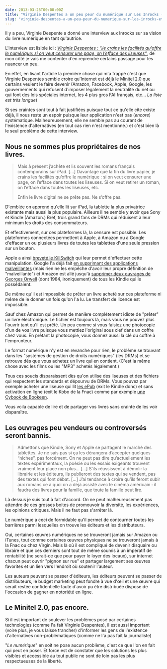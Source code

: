 ```yaml
---
date: 2013-03-25T00:00:00Z
title: "Virginie Despentes a un peu peur du numérique sur Les Inrocks (Et c'est normal)"
slug: "virginie-despentes-a-un-peu-peur-du-numerique-sur-les-inrocks-et-cest-normal"
---
```


<p>Il y a peu, Virginie Despente a donné une interview aux Inrocks sur sa vision du livre numérique en tant qu'autrice.</p>

<p>L'interview est lisible ici : <a href="http://www.lesinrocks.com/2013/03/23/livres/les-ecrivains-et-le-numerique-virginie-despentes-11375594/"><em>Virginie Despentes : “Je crains les facilités qu’offre le numérique: si on veut censurer une page, on l’efface des liseuses”</em></a>, de mon côté je vais me contenter d'en reprendre certains passage pour les nuancer un peu.</p>

<p>En effet, en lisant l'article la première chose qui m'a frappé c'est que Virginie Despentes semble croire qu'Internet est déjà le <a href="http://www.fdn.fr/Internet-libre-ou-Minitel-2.html">Minitel 2.0</a> que certains veulent le faire devenir (Amazon, Facebook, Apple, Google, les gouvernements qui refusent d'imposer légalement la neutralité du net ou qui font des lois spéciales internet, les 4 plus gros FAI français, etc… <em>La liste est très longue</em>)</p>

<p>Si ses craintes sont tout à fait justifiées puisque tout ce qu'elle cite existe déjà, il nous reste un espoir puisque leur application n'est pas (<em>encore</em>) systématique. Malheureusement, elle ne semble pas au courant de l'existence d'alternatives (en tout cas rien n'est mentionné.) et c'est bien là le seul problème de cette interview.</p>

<h2>Nous ne sommes plus propriétaires de nos livres.</h2>

<blockquote>
  <p>Mais à présent j’achète et lis souvent les romans français contemporains sur iPad. […] Davantage que la fin du livre papier, je crains les facilités qu’offre le numérique : si on veut censurer une page, on l’efface dans toutes les liseuses. Si on veut retirer un roman, on l’efface dans toutes les liseuses, etc.</p>

  <p>Enfin le livre digital ne se prête pas. Ne s’offre pas.</p>
</blockquote>

<p>D'emblée on apprend qu'elle lit sur iPad, la tablette la plus privatrice existante mais aussi la plus populaire. Ailleurs il ne semble y avoir que Sony et Kindle (Amazon.) Bref, trois grand fans de DRMs qui réduisent à leur minimum les droits des consommateurs.</p>

<p>Et effectivement, sur ces plateformes là, la censure est possible. Les plateformes connectées permettent à Apple, à Amazon ou à Google d'effacer un ou plusieurs livres de toutes les tablettes d'une seule pression sur un bouton.</p>

<p>Apple a ainsi <a href="http://www.telegraph.co.uk/technology/3358134/Apples-Jobs-confirms-iPhone-kill-switch.html">breveté le KillSwitch</a> qui leur permet d'effectuer cette manipulation. Google l'a déjà fait <a href="http://www.numerama.com/magazine/18225-google-efface-a-distance-des-applications-android-malveillantes.html">en supprimant des applications malveillantes</a> (mais rien ne les empêche d'avoir leur propre définition de "malveillante") et Amazon est allé jusqu'à <a href="http://www.lemonde.fr/technologies/article/2009/07/22/amazon-jette-1984-dans-le-trou-de-memoire_1221324_651865.html">supprimer deux ouvrages de Georges Orwell</a> (dont 1984, ironiquement) de tous les Kindle qui le possédaient.</p>

<p>De même qu'il est impossible de prêter un livre acheté sur ces plateforme ni même de le donner un fois qu'on l'a lu. Le transfert de licence est impossible.</p>

<p>Sauf chez Amazon qui permet de manière complètement idiote de "prêter" un livre électronique. Le fichier est toujours là, mais vous ne pouvez plus l'ouvrir tant qu'il est prêté. Un peu comme si vous faisiez une photocopie d'un de vos livre puisque vous mettiez l'original sous clef dans un coffre chez vous. En prêtant la photocopie, vous donnez aussi la clé du coffre à l'emprunteur.</p>

<p>Le format numérique n'y est en revanche pour rien, le problème se trouvant dans les "systèmes de gestion de droits numériques" (les DRMs) et se retrouve dès que vous achetez un livre qui en contient. (C'est la même chose avec les films ou les "MP3" achetés légalement.)</p>

<p>Tous ces soucis disparaissent dès qu'on utilise des liseuses et des fichiers qui respectent les standards et dépourvu de DRMs. Vous pouvez par exemple acheter une liseuse qui lit <a href="https://fr.wikipedia.org/wiki/EPUB_%28format%29">les ePub</a> (exit le Kindle donc) et sans activation en ligne (exit le Kobo de la Fnac) comme par exemple <a href="http://www.bookeen.com/fr/">une Cybook de Bookeen</a>.</p>

<p>Vous voila capable de lire et de partager vos livres sans crainte de les voir disparaître.</p>

<h2>Les ouvrages peu vendeurs ou controversés seront bannis.</h2>

<blockquote>
  <p>Admettons que Kindle, Sony et Apple se partagent le marché des tablettes. Je ne sais pas si ça les dérangera d’accepter quelques “niches”, pas forcément. On ne peut pas dire qu’actuellement les textes expérimentaux, la poésie ou les essais exigeants trouvent vraiment leur place non plus… […] S’ils réussissent à démolir la librairie et les éditeurs, ils publieront des textes qui se vendent, pas des textes qui font débat. […] J’ai tendance à croire qu’ils feront subir aux romans ce à quoi on a déjà assisté avec le cinéma américain : il faudra des livres pour la famille, que toute la famille peut lire.</p>
</blockquote>

<p>Là dessus je suis tout à fait d'accord. On ne peut malheureusement pas attendre de ces grosses boites de promouvoir la diversité, les expériences, les opinions critiques. Mais il ne faut pas s'arrêter là.</p>

<p>Le numérique a ceci de formidable qu'il permet de contourner toutes les barrières parmi lesquelles on trouve les éditeurs et les distributeurs.</p>

<p>Oui, certaines œuvres numériques ne se trouveront jamais sur Amazon ou iTunes, tout comme certaines œuvres physiques ne se trouveront jamais à la Fnac ou chez Virgin. Mais là où il est compliqué de devenir disquaire ou libraire et que ces derniers sont tout de même soumis à un impératif de rentabilité (ne serait-ce que pour payer le loyer des locaux), sur internet chacun peut ouvrir "pignon sur rue" et partager largement ses œuvres favorites et un lien vers l'endroit où soutenir l'auteur.</p>

<p>Les auteurs peuvent se passer d'éditeurs, les éditeurs peuvent se passer de distributeurs, le budget marketing peut fondre à vue d'œil et une œuvre qui serait restée confidentielle faute d'avoir pu être distribuée dispose de l'occasion de gagner en notoriété en ligne.</p>

<h2>Le Minitel 2.0, pas encore.</h2>

<p>Si il est important de soulever les problèmes posé par certaines technologies (comme l'a fait Virginie Despentes), il est aussi important (voire plus, je vous laisse trancher) d'informer les gens de l'existence d'alternatives non-problématiques (comme ne l'a pas fait la journaliste)</p>

<p>"<em>Le numérique</em>" en soit ne pose aucun problème, c'est ce que l'on en fait qui peut en poser. Et force est de constater que les solutions les plus visibles et accessible au tout public ne sont de loin pas les plus respectueuses de la liberté.</p>
